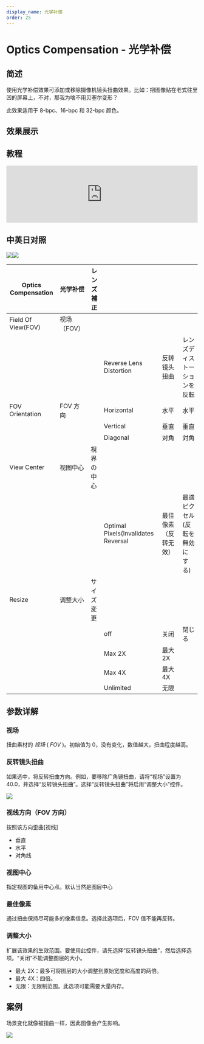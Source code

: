 ```yaml
---
display_name: 光学补偿
order: 25
---
```


# Optics Compensation - 光学补偿

## 简述

使用光学补偿效果可添加或移除摄像机镜头扭曲效果。比如：把图像贴在老式往里凹的屏幕上，不对，那我为啥不用贝塞尔变形？

此效果适用于 8-bpc、16-bpc 和 32-bpc 颜色。

## 效果展示

## 教程

<iframe src="https://player.bilibili.com/player.html?bvid=BV1e34y1X7Vj&page=54&high_quality=1" width="100%" allowfullscreen="allowfullscreen" frameborder="0"></iframe>

## 中英日对照

![](https://mir.yuelili.com/user/AE/effects/AE-Effects-Distort-Optics_Compensation.png)![](https://mir.yuelili.com/user/AE/effects/AE-Effects-Distort-Optics_Compensation_cn.png)

| Optics Compensation | 光学补偿    | レンズ補正 |                                     |                      |                                |
| ------------------- | ----------- | ---------- | ----------------------------------- | -------------------- | ------------------------------ |
| Field Of View(FOV)  | 视场（FOV） |            |                                     |                      |                                |
|                     |             |            | Reverse Lens Distortion             | 反转镜头扭曲         | レンズディストーションを反転   |
| FOV Orientation     | FOV 方向    |            | Horizontal                          | 水平                 | 水平                           |
|                     |             |            | Vertical                            | 垂直                 | 垂直                           |
|                     |             |            | Diagonal                            | 对角                 | 対角                           |
| View Center         | 视图中心    | 視界の中心 |                                     |                      |                                |
|                     |             |            | Optimal Pixels(Invalidates Reversal | 最佳像素（反转无效） | 最適ピクセル(反転を無効にする) |
| Resize              | 调整大小    | サイズ変更 |                                     |                      |                                |
|                     |             |            | off                                 | 关闭                 | 閉じる                         |
|                     |             |            | Max 2X                              | 最大 2X              |                                |
|                     |             |            | Max 4X                              | 最大 4X              |                                |
|                     |             |            | Unlimited                           | 无限                 |                                |

## 参数详解

### 视场

扭曲素材的 _视场_ ( _FOV_ )。初始值为 0，没有变化，数值越大，扭曲程度越高。

### 反转镜头扭曲

如果选中，将反转扭曲方向。例如，要移除广角镜扭曲，请将“视场”设置为 40.0，并选择“反转镜头扭曲”。选择“反转镜头扭曲”将启用“调整大小”控件。

![](https://cdn.yuelili.com/20211225015838.png)

### 视线方向（FOV 方向）

按照该方向歪曲[视线]

- 垂直
- 水平
- 对角线

### 视图中心

指定视图的备用中心点。默认当然是图层中心

### 最佳像素

通过扭曲保持尽可能多的像素信息。选择此选项后，FOV 值不能再反转。

### 调整大小

扩展该效果的生效范围。要使用此控件，请先选择“反转镜头扭曲”，然后选择选项。“关闭”不能调整图层的大小。

- 最大 2X：最多可将图层的大小调整到原始宽度和高度的两倍。
- 最大 4X：四倍。
- 无限：无限制范围。此选项可能需要大量内存。

## 案例

场景变化就像被扭曲一样，因此图像会产生影响。

![](https://cdn.yuelili.com/20211225015928.gif)
